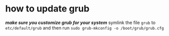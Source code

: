 # how to update grub
***make sure you customize grub for your system***
symlink the file `grub` to `etc/default/grub` and then run
`sudo grub-mkconfig -o /boot/grub/grub.cfg`
